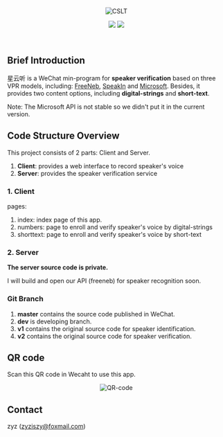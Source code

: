 
<br>

<p align="center">
<img src="https://github.com/zyzisyz/VPR-wx-client/blob/master/images/cslt.jpg" alt="CSLT">
</p>
<p align="center">
<img src="https://img.shields.io/badge/powered%20by-CSLT-green.svg?style=flat-square">
<img src="https://img.shields.io/badge/build-passing-brightgreen.svg?style=flat-square">
</p>
<br>

## Brief Introduction

星云听 is a WeChat min-program for **speaker verification** based on three VPR models, including: [FreeNeb](www.freeneb.com/
), [SpeakIn](http://www.speakin.mobi/pages/index.html) and [Microsoft](https://azure.microsoft.com/en-us/services/cognitive-services/speaker-recognition/). Besides, it provides two content options, including **digital-strings** and **short-text**.

Note: The Microsoft API is not stable so we didn't put it in the current version.

## Code Structure Overview

This project consists of 2 parts: Client and Server.

1. **Client**: provides a web interface to record speaker's voice
2. **Server**: provides the speaker verification service

### 1. Client

pages:

1. index: index page of this app.
2. numbers: page to enroll and verify speaker's voice by digital-strings
3. shorttext: page to enroll and verify speaker's voice by short-text

### 2. Server

**The server source code is private.**

I will build and open our API (freeneb) for speaker recognition soon.

### Git Branch

1. **master** contains the source code published in WeChat.
2. **dev** is developing branch.
3. **v1** contains the original source code for speaker identification.
4. **v2** contains the original source code for speaker verification.

## QR code

Scan this QR code in Wecaht to use this app.

<p align="center">
<img src="https://github.com/zyzisyz/VPR-wx-client/blob/dev/images/QR-code.jpg" alt="QR-code">
</p>

## Contact

zyz (zyziszy@foxmail.com)
